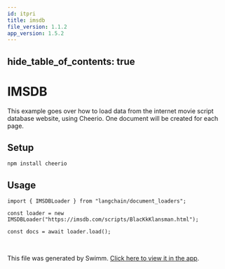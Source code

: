 ```yaml
---
id: itpri
title: imsdb
file_version: 1.1.2
app_version: 1.5.2
---
```


## hide\_table\_of\_contents: true

# IMSDB

This example goes over how to load data from the internet movie script database website, using Cheerio. One document will be created for each page.

## Setup

```
npm install cheerio
```

## Usage

```
import { IMSDBLoader } from "langchain/document_loaders";

const loader = new IMSDBLoader("https://imsdb.com/scripts/BlacKkKlansman.html");

const docs = await loader.load();
```

<br/>

This file was generated by Swimm. [Click here to view it in the app](/repos/Z2l0aHViJTNBJTNBbGFuZ2NoYWluanMlM0ElM0FtbWl6dXRhbmk=/docs/itpri).
